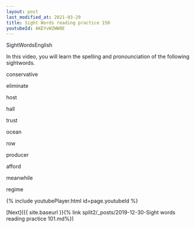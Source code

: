 ```yaml
---
layout: post
last_modified_at: 2021-03-29
title: Sight Words reading practice 150
youtubeId: AKEYvWZWW8E
---
```

 
 
SightWordsEnglish

In this video, you will learn the spelling and pronounciation of the following sightwords.

conservative

eliminate

host

hall

trust

ocean

row

producer

afford

meanwhile

regime

 
{% include youtubePlayer.html id=page.youtubeId %}
 
 

[Next]({{ site.baseurl }}{% link  split2/_posts/2019-12-30-Sight words reading practice 101.md%})
 
